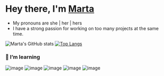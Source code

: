 # Hey there, I'm [Marta]( https://www.linkedin.com/in/martapederiva/)
- My pronouns are she | her | hers
- I have a strong passion for working on too many projects at the same time.

![Marta's GitHub stats](https://github-readme-stats.vercel.app/api?username=mpederiva&theme=dark&show_icons=true) [![Top Langs](https://github-readme-stats.vercel.app/api/top-langs/?username=mpederiva)](https://github.com/anuraghazra/github-readme-stats)


### 📁 I’m learning
![image](https://user-images.githubusercontent.com/80361071/124165467-354b7380-da78-11eb-8097-8cc34a52ebe7.png) ![image](https://user-images.githubusercontent.com/80361071/124165298-fae1d680-da77-11eb-9693-ee896fb3d4e6.png) ![image](https://user-images.githubusercontent.com/80361071/124165553-50b67e80-da78-11eb-9efd-3cc0bde19c06.png) ![image](https://user-images.githubusercontent.com/80361071/124165619-60ce5e00-da78-11eb-9ed4-0177778fffca.png) ![image](https://user-images.githubusercontent.com/80361071/124165521-44cabc80-da78-11eb-9631-2595adf606d7.png)
